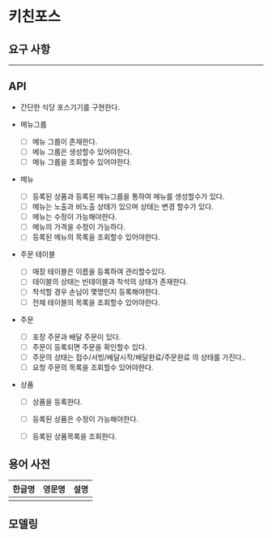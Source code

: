 # 키친포스

## 요구 사항


---
## API

- 간단한 식당 포스기기를 구현한다.
  
- 메뉴그룹 
  - [ ] 메뉴 그룹이 존재한다.
  - [ ] 메뉴 그룹은 생성할수 있어야한다.
  - [ ] 메뉴 그룹을 조회할수 있어야한다.
- 메뉴
  - [ ] 등록된 상품과 등록된 메뉴그룹을 통하여 메뉴를 생성할수가 있다.
  - [ ] 메뉴는 노출과 비노출 상태가 있으며 상태는 변경 할수가 있다.
  - [ ] 메뉴는 수정이 가능해야한다.
  - [ ] 메뉴의 가격을 수정이 가능하다.
  - [ ] 등록된 메뉴의 목록을 조회할수 있어야한다.
- 주문 테이블
  - [ ] 매장 테이블은 이름을 등록하여 관리할수있다.
  - [ ] 테이블의 상태는 빈테이블과 착석의 상태가 존재한다.
  - [ ] 착석할 경우 손님이 몇명인지 등록해야한다.
  - [ ] 전체 테이블의 목록을 조회할수 있어야한다.
- 주문
  - [ ] 포장 주문과 배달 주문이 있다.
  - [ ] 주문이 등록되면 주문을 확인할수 있다.
  - [ ] 주문의 상태는 접수/서빙/배달시작/배달완료/주문완료 의 상태를 가진다..
  - [ ] 요청 주문의 목록을 조회할수 있어야한다.
- 상품
  - [ ] 상품을 등록한다.
  - [ ] 등록된 상품은 수정이 가능해야한다.
  - [ ] 등록된 상품목록을 조회한다.


## 용어 사전

| 한글명 | 영문명 | 설명 |
| --- | --- | --- |
|  |  |  |

## 모델링
